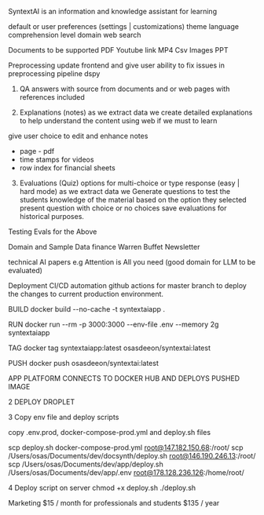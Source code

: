 SyntextAI is an information and knowledge assistant for learning

default or user preferences (settings | customizations)
theme
language
comprehension level
domain
web search


Documents to be supported
PDF
Youtube link
MP4
Csv
Images
PPT



Preprocessing
update frontend and give user ability to fix issues in preprocessing pipeline
dspy 

1. QA
answers with source from documents and or web pages
with references included


2. Explanations (notes)
as we extract data we create detailed explanations to help understand the content using web if we must to learn 

give user choice to edit and enhance notes
- page - pdf
- time stamps for videos
- row index for financial sheets

3. Evaluations (Quiz)
options for multi-choice or type response (easy | hard mode)
as we extract data we Generate questions to test the students knowledge of the material based on the option they selected present question with choice or no choices
save evaluations for historical purposes.


Testing
Evals for the Above

Domain and Sample Data
finance 
Warren Buffet Newsletter

technical
AI papers e.g Attention is All you need (good domain for LLM to be evaluated)

Deployment
CI/CD automation
github actions for master branch to deploy the changes to current production environment.

BUILD docker build --no-cache -t syntextaiapp .

RUN docker run --rm -p 3000:3000 --env-file .env --memory 2g syntextaiapp

TAG docker tag syntextaiapp:latest osasdeeon/syntextai:latest

PUSH docker push osasdeeon/syntextai:latest

APP PLATFORM CONNECTS TO DOCKER HUB AND DEPLOYS PUSHED IMAGE

2 DEPLOY DROPLET

3 Copy env file and deploy scripts

copy .env.prod, docker-compose-prod.yml and deploy.sh files

scp deploy.sh docker-compose-prod.yml root@147.182.150.68:/root/ scp /Users/osas/Documents/dev/docsynth/deploy.sh root@146.190.246.13:/root/ scp /Users/osas/Documents/dev/app/deploy.sh /Users/osas/Documents/dev/app/.env root@178.128.236.126:/home/root/

4 Deploy script on server chmod +x deploy.sh ./deploy.sh


Marketing
$15 / month for professionals and students
$135 / year 
 



